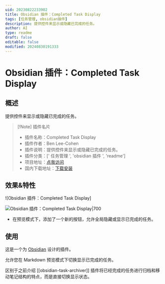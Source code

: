 ```yaml
---
uid: 20230822233902
title: Obsidian 插件：Completed Task Display
tags: [任务管理, obsidian插件]
description: 提供控件来显示或隐藏已完成的任务。
author: AI
type: readme
draft: false
editable: false
modified: 20240830191333
---
```


# Obsidian 插件：Completed Task Display

## 概述

提供控件来显示或隐藏已完成的任务。

> [!Note] 插件名片
> - 插件名称：Completed Task Display
> - 插件作者：Ben Lee-Cohen
> - 插件说明：提供控件来显示或隐藏已完成的任务。
> - 插件分类：[' 任务管理 ', 'obsidian 插件 ', 'readme']
> - 项目地址：[点我访问](https://github.com/heliostatic/completed-task-display)
> - 国内下载地址：[下载安装](https://pkmer.cn/products/plugin/pluginMarket/?completed-task-display)

## 效果&特性

![Obsidian 插件：Completed Task Display]

![Obsidian 插件：Completed Task Display|700](https://cdn.pkmer.cn/images/Completed%20Task%20Display.gif!pkmer)

- 在预览模式下，添加了一个新的按钮，允许全局隐藏或显示已完成的任务。

## 使用

这是一个为 [Obsidian](https://obsidian.md) 设计的插件。

允许您在 Markdown 预览模式下切换显示已完成的任务。

区别于之前介绍 [[obsidian-task-archiver]] 插件将已经完成的任务进行归档和移动笔记结构的特点，而是直接切换显示状态。